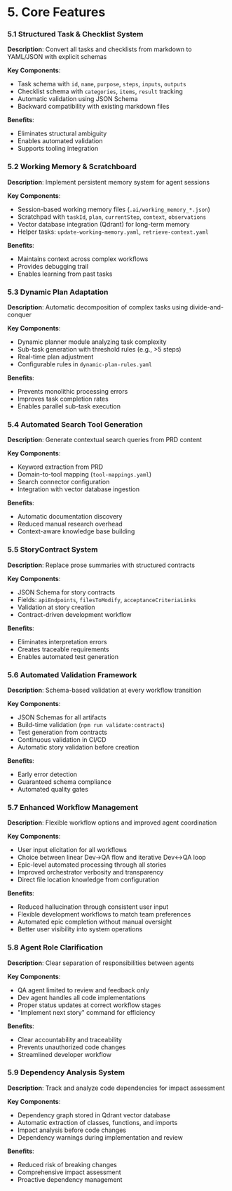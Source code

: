 # 5. Core Features


### 5.1 Structured Task & Checklist System

**Description**: Convert all tasks and checklists from markdown to YAML/JSON with explicit schemas

**Key Components**:
- Task schema with `id`, `name`, `purpose`, `steps`, `inputs`, `outputs`
- Checklist schema with `categories`, `items`, `result` tracking
- Automatic validation using JSON Schema
- Backward compatibility with existing markdown files

**Benefits**:
- Eliminates structural ambiguity
- Enables automated validation
- Supports tooling integration

### 5.2 Working Memory & Scratchboard

**Description**: Implement persistent memory system for agent sessions

**Key Components**:
- Session-based working memory files (`.ai/working_memory_*.json`)
- Scratchpad with `taskId`, `plan`, `currentStep`, `context`, `observations`
- Vector database integration (Qdrant) for long-term memory
- Helper tasks: `update-working-memory.yaml`, `retrieve-context.yaml`

**Benefits**:
- Maintains context across complex workflows
- Provides debugging trail
- Enables learning from past tasks

### 5.3 Dynamic Plan Adaptation

**Description**: Automatic decomposition of complex tasks using divide-and-conquer

**Key Components**:
- Dynamic planner module analyzing task complexity
- Sub-task generation with threshold rules (e.g., >5 steps)
- Real-time plan adjustment
- Configurable rules in `dynamic-plan-rules.yaml`

**Benefits**:
- Prevents monolithic processing errors
- Improves task completion rates
- Enables parallel sub-task execution

### 5.4 Automated Search Tool Generation

**Description**: Generate contextual search queries from PRD content

**Key Components**:
- Keyword extraction from PRD
- Domain-to-tool mapping (`tool-mappings.yaml`)
- Search connector configuration
- Integration with vector database ingestion

**Benefits**:
- Automatic documentation discovery
- Reduced manual research overhead
- Context-aware knowledge base building

### 5.5 StoryContract System

**Description**: Replace prose summaries with structured contracts

**Key Components**:
- JSON Schema for story contracts
- Fields: `apiEndpoints`, `filesToModify`, `acceptanceCriteriaLinks`
- Validation at story creation
- Contract-driven development workflow

**Benefits**:
- Eliminates interpretation errors
- Creates traceable requirements
- Enables automated test generation

### 5.6 Automated Validation Framework

**Description**: Schema-based validation at every workflow transition

**Key Components**:
- JSON Schemas for all artifacts
- Build-time validation (`npm run validate:contracts`)
- Test generation from contracts
- Continuous validation in CI/CD
- Automatic story validation before creation

**Benefits**:
- Early error detection
- Guaranteed schema compliance
- Automated quality gates

### 5.7 Enhanced Workflow Management

**Description**: Flexible workflow options and improved agent coordination

**Key Components**:
- User input elicitation for all workflows
- Choice between linear Dev→QA flow and iterative Dev↔QA loop
- Epic-level automated processing through all stories
- Improved orchestrator verbosity and transparency
- Direct file location knowledge from configuration

**Benefits**:
- Reduced hallucination through consistent user input
- Flexible development workflows to match team preferences
- Automated epic completion without manual oversight
- Better user visibility into system operations

### 5.8 Agent Role Clarification

**Description**: Clear separation of responsibilities between agents

**Key Components**:
- QA agent limited to review and feedback only
- Dev agent handles all code implementations
- Proper status updates at correct workflow stages
- "Implement next story" command for efficiency

**Benefits**:
- Clear accountability and traceability
- Prevents unauthorized code changes
- Streamlined developer workflow

### 5.9 Dependency Analysis System

**Description**: Track and analyze code dependencies for impact assessment

**Key Components**:
- Dependency graph stored in Qdrant vector database
- Automatic extraction of classes, functions, and imports
- Impact analysis before code changes
- Dependency warnings during implementation and review

**Benefits**:
- Reduced risk of breaking changes
- Comprehensive impact assessment
- Proactive dependency management
